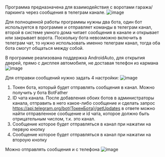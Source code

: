 Программа предназначена для взаимодействия с воротами гаража/паркинга через сообщения в телеграм канале.
![image](https://github.com/user-attachments/assets/784ecd19-7687-4112-99b6-f4fbba1e19af)

Для полноценной работы программы нужны два бота, один бот используется в программе и отправляет команды в телеграм канал, 
второй в системе умного дома читает сообщения в канале и открывает или закрывает ворота. Поскольку бота невозможно включить 
в телеграм чат, то нужно использовать именно телеграм канал, тогда оба бота смогут общаться между собой.

В программе реализована поддержка AndroidAuto, для открытия дверей, прямо с дисплея автомобиля, не доставая телефон из кармана
![image](https://github.com/user-attachments/assets/499429b7-8cef-45f7-9931-9a93dc085abe)

Для отправки сообщений нужно задать 4 настройки:
![image](https://github.com/user-attachments/assets/a38d150b-22c9-48a8-b6d6-21754be2d9d2)

1. Токен бота, который будет отправлять сообщения в канал. Можно получить у бота BotFather
2. ID чата канала. После добавления обоих ботов в администраторы канала, отправить в него какое-либо сообщение и сделать запрос
   https://api.telegram.org/bot{ТокенБота}/getUpdates
   в ответе можно найти отправленное сообщение и id чата, которое должно быть отрицательным числом, т.к. это канал.
3. Сообщение которое будет отправляться в канал при нажатии на первую кнопку
4. Сообщение которое будет отправляться в канал при нажатии на второую кнопку

Можно отправлять сообщения и с телефона
![image](https://github.com/user-attachments/assets/93601ac7-82dd-4007-a902-915d94c6bbb8)
